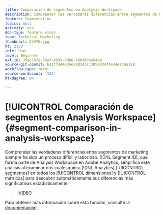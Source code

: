 ```yaml
---
title: Comparación de segmentos en Analysis Workspace
description: Comprender las verdaderas diferencias entre segmentos de marketing siempre ha sido un proceso difícil y laborioso. IQ de segmento, parte de Analysis Workspace en Adobe Analytics, simplifica este análisis al examinar dos segmentos cualquiera de Analytics en todas sus dimensiones y métricas para descubrir automáticamente sus diferencias más significativas estadísticamente.
feature: Segmentation
topics: null
activity: use
doc-type: feature video
team: Technical Marketing
thumbnail: 23976.jpg
kt: 2103
role: User
level: Beginner
exl-id: 35ac587e-33af-4bd3-8d68-7683d09a54ee
source-git-commit: be1ffd44024ea883427c3099434f4ed4e719a128
workflow-type: tm+mt
source-wordcount: '123'
ht-degree: 8%

---
```


# [!UICONTROL Comparación de segmentos en Analysis Workspace] {#segment-comparison-in-analysis-workspace}

Comprender las verdaderas diferencias entre segmentos de marketing siempre ha sido un proceso difícil y laborioso. [!DNL Segment IQ], que forma parte de Analysis Workspace en Adobe Analytics, simplifica este análisis al examinar dos cualesquiera [!DNL Analytics] [!UICONTROL segmentos] en todos los [!UICONTROL dimensiones] y [!UICONTROL métricas] para descubrir automáticamente sus diferencias más significativas estadísticamente.

>[!VIDEO](https://video.tv.adobe.com/v/23976/?quality=12)

Para obtener más información sobre esta función, consulte la [documentación](https://experienceleague.adobe.com/docs/analytics/analyze/analysis-workspace/panels/segment-comparison/segment-comparison.html?lang=en).
